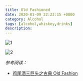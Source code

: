 ```yaml
---
title: Old Fashioned
date: 2020-01-09 22:23:15 +0800
category: Alcohol
tags: [alcohol,whiskey,drinks]
description: 
---
```



![1](https://chenblog.oss-cn-hongkong.aliyuncs.com/alcohol/old%20fashioned-1.jpeg)

![2](https://chenblog.oss-cn-hongkong.aliyuncs.com/alcohol/old%20fashioned.jpeg)

*参考阅读：*

* [鸡尾酒三巨头之古典 Old Fashion](http://mp.weixin.qq.com/s?__biz=MjM5NDM1ODA2MQ==&mid=2650433661&idx=1&sn=cb3f996b1d08981c9f375be32a774bb0&chksm=be863e3f89f1b729711807560f7b19e3fbcebcdced081b4264daaf0de5c6c30e237552d75555&mpshare=1&scene=1&srcid=0110DqY8JnglVfoRi5ecDdPD&sharer_sharetime=1578586503023&sharer_shareid=32cb5ecf20d7cf40d0444448d940c526#rd)